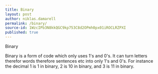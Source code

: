 ```yaml
---
title: Binary
layout: post
author: niklas.damarell
permalink: /binary/
source-id: 1WzcIPb3N8kkQGC9kp753C8d2OPmh0px01iROCLRZPXI
published: true
---
```

Binary

Binary is a form of code which only uses 1's and 0's.
It can turn letters therefor words therefore sentences etc into only 1's and 0's.
For instance the decimal 1 is 1 in binary, 2 is 10 in binary, and 3 is 11 in binary. 

